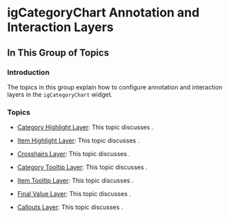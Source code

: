 ﻿<!--
|metadata|
{
    "fileName": "igcategorychart-annotations-and-interactions",
    "controlName": "igCategoryChart",
    "tags": ["CategoryChart"]
}
|metadata|
-->

# igCategoryChart Annotation and Interaction Layers

## In This Group of Topics

### Introduction

The topics in this group explain how to configure annotation and interaction layers in the `igCategoryChart` widget.

### Topics

- [Category Highlight Layer](igCategoryChart_Category_Highlight_Layer.html): This topic discusses .

- [Item Highlight Layer](igCategoryChart_Item_Highlight_Layer.html): This topic discusses .

- [Crosshairs Layer](igCategoryChart_Crosshairs_Layer.html): This topic discusses .

- [Category Tooltip Layer](igCategoryChart_Category_Tooltip_Layer.html): This topic discusses .

- [Item Tooltip Layer](igCategoryChart_Item_Tooltip_Layer.html): This topic discusses .

- [Final Value Layer](igCategoryChart_Final_Value_Layer.html): This topic discusses .

- [Callouts Layer](igCategoryChart_Callouts_Layer.html): This topic discusses .